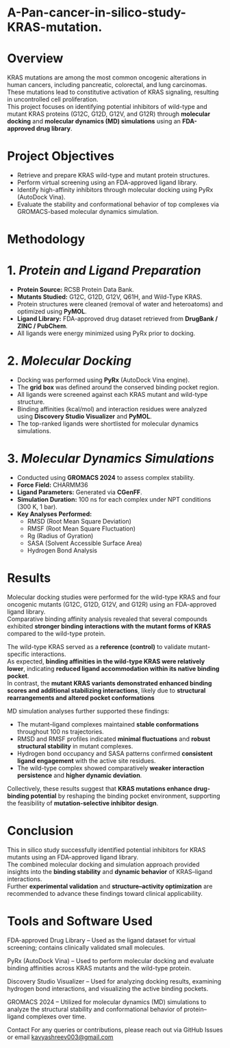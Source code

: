 # A-Pan-cancer-in-silico-study-KRAS-mutation.

# Overview
KRAS mutations are among the most common oncogenic alterations in human cancers, including pancreatic, colorectal, and lung carcinomas. These mutations lead to constitutive activation of KRAS signaling, resulting in uncontrolled cell proliferation.  
This project focuses on identifying potential inhibitors of wild-type and mutant KRAS proteins (G12C, G12D, G12V, and G12R) through **molecular docking** and **molecular dynamics (MD) simulations** using an **FDA-approved drug library**.

# Project Objectives
- Retrieve and prepare KRAS wild-type and mutant protein structures.  
- Perform virtual screening using an FDA-approved ligand library.  
- Identify high-affinity inhibitors through molecular docking using PyRx (AutoDock Vina).  
- Evaluate the stability and conformational behavior of top complexes via GROMACS-based molecular dynamics simulation.

# Methodology

# 1. *Protein and Ligand Preparation*
- **Protein Source:** RCSB Protein Data Bank.  
- **Mutants Studied:** G12C, G12D, G12V, Q61H, and Wild-Type KRAS.  
- Protein structures were cleaned (removal of water and heteroatoms) and optimized using **PyMOL**.  
- **Ligand Library:** FDA-approved drug dataset retrieved from **DrugBank / ZINC / PubChem**.  
- All ligands were energy minimized using PyRx prior to docking.

# 2. *Molecular Docking*
- Docking was performed using **PyRx** (AutoDock Vina engine).  
- The **grid box** was defined around the conserved binding pocket region.  
- All ligands were screened against each KRAS mutant and wild-type structure.  
- Binding affinities (kcal/mol) and interaction residues were analyzed using **Discovery Studio Visualizer** and **PyMOL**.  
- The top-ranked ligands were shortlisted for molecular dynamics simulations.

# 3. *Molecular Dynamics Simulations*
- Conducted using **GROMACS 2024** to assess complex stability.  
- **Force Field:** CHARMM36  
- **Ligand Parameters:** Generated via **CGenFF**.  
- **Simulation Duration:** 100 ns for each complex under NPT conditions (300 K, 1 bar).  
- **Key Analyses Performed:**
  - RMSD (Root Mean Square Deviation)  
  - RMSF (Root Mean Square Fluctuation)  
  - Rg (Radius of Gyration)  
  - SASA (Solvent Accessible Surface Area)  
  - Hydrogen Bond Analysis  

# Results
Molecular docking studies were performed for the wild-type KRAS and four oncogenic mutants (G12C, G12D, G12V, and G12R) using an FDA-approved ligand library.  
Comparative binding affinity analysis revealed that several compounds exhibited **stronger binding interactions with the mutant forms of KRAS** compared to the wild-type protein.

The wild-type KRAS served as a **reference (control)** to validate mutant-specific interactions.  
As expected, **binding affinities in the wild-type KRAS were relatively lower**, indicating **reduced ligand accommodation within its native binding pocket**.  
In contrast, the **mutant KRAS variants demonstrated enhanced binding scores and additional stabilizing interactions**, likely due to **structural rearrangements and altered pocket conformations** 

MD simulation analyses further supported these findings:
- The mutant–ligand complexes maintained **stable conformations** throughout 100 ns trajectories.  
- RMSD and RMSF profiles indicated **minimal fluctuations** and **robust structural stability** in mutant complexes.  
- Hydrogen bond occupancy and SASA patterns confirmed **consistent ligand engagement** with the active site residues.  
- The wild-type complex showed comparatively **weaker interaction persistence** and **higher dynamic deviation**.

Collectively, these results suggest that **KRAS mutations enhance drug-binding potential** by reshaping the binding pocket environment, supporting the feasibility of **mutation-selective inhibitor design**.

# Conclusion
This in silico study successfully identified potential inhibitors for KRAS mutants using an FDA-approved ligand library.  
The combined molecular docking and simulation approach provided insights into the **binding stability** and **dynamic behavior** of KRAS–ligand interactions.  
Further **experimental validation** and **structure–activity optimization** are recommended to advance these findings toward clinical applicability.

# Tools and Software Used

FDA-approved Drug Library – Used as the ligand dataset for virtual screening; contains clinically validated small molecules.

PyRx (AutoDock Vina) – Used to perform molecular docking and evaluate binding affinities across KRAS mutants and the wild-type protein.

Discovery Studio Visualizer – Used for analyzing docking results, examining hydrogen bond interactions, and visualizing the active binding pockets.

GROMACS 2024 – Utilized for molecular dynamics (MD) simulations to analyze the structural stability and conformational behavior of protein–ligand complexes over time.


Contact For any queries or contributions, please reach out via GitHub Issues or email kavyashreev003@gmail.com
